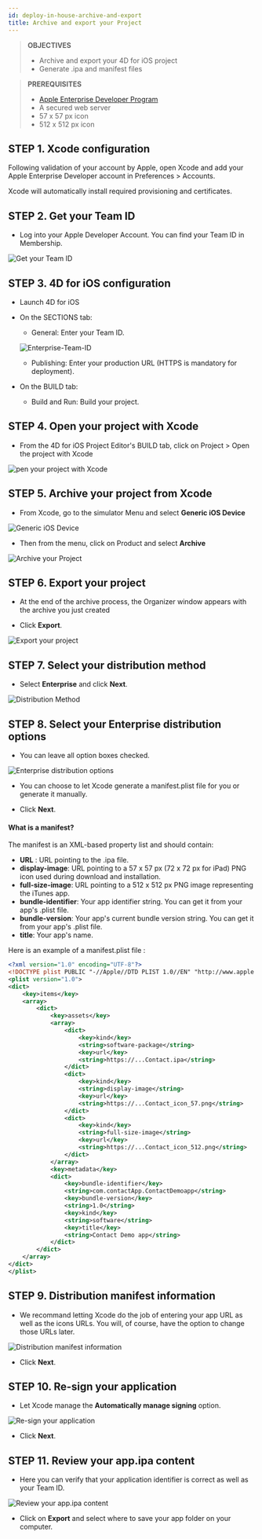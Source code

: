 ```yaml
---
id: deploy-in-house-archive-and-export
title: Archive and export your Project
---
```


> **OBJECTIVES**
> 
> * Archive and export your 4D for iOS project
> * Generate .ipa and manifest files


> **PREREQUISITES**
> 
> * [Apple Enterprise Developer Program](register-apple-developer-enterprise-program.html)
> * A secured web server
> * 57 x 57 px icon
> * 512 x 512 px icon


## STEP 1. Xcode configuration

Following validation of your account by Apple, open Xcode and add your Apple Enterprise Developer account in Preferences > Accounts.

Xcode will automatically install required provisioning and certificates.

## STEP 2. Get your Team ID

* Log into your Apple Developer Account. You can find your Team ID in Membership.

![Get your Team ID](assets/en/deploy-in-house/Team-ID-4D-for-iOS.png)

## STEP 3. 4D for iOS configuration

* Launch 4D for iOS

* On the SECTIONS tab:

	* General: Enter your Team ID.

	![Enterprise-Team-ID](assets/en/deploy-in-house/Enterprise-Team-ID.png)

	* Publishing: Enter your production URL (HTTPS is mandatory for deployment).

* On the BUILD tab:
	* Build and Run: Build your project.

## STEP 4. Open your project with Xcode

* From the 4D for iOS Project Editor's BUILD tab, click on Project > Open the project with Xcode

![pen your project with Xcode ](assets/en/deploy-in-house/Open-your-project-Xcode-4D-for-iOS.png)

## STEP 5. Archive your project from Xcode

* From Xcode, go to the simulator Menu and select **Generic iOS Device**

![Generic iOS Device](assets/en/deploy-in-house/Deployment-Generic-iOS-Device.png)

* Then from the menu, click on Product and select **Archive**

![Archive your Project](assets/en/deploy-in-house/Archive-your-Project.png)

## STEP 6. Export your project

* At the end of the archive process, the Organizer window appears with the archive you just created

* Click **Export**.

![Export your project](assets/en/deploy-in-house/Organizer-window-archive.png)

## STEP 7. Select your distribution method

* Select **Enterprise** and click **Next**.

![Distribution Method](assets/en/deploy-in-house/Distribution-Method-selection.png)

## STEP 8. Select your Enterprise distribution options

* You can leave all option boxes checked.

![Enterprise distribution options](assets/en/deploy-in-house/Enterprise-distribution-options.png)

* You can choose to let Xcode generate a manifest.plist file for you or generate it manually.

* Click **Next**.

#### What is a manifest?

The manifest is an XML-based property list and should contain:

* **URL** : URL pointing to the .ipa file.
* **display-image**: URL pointing to a 57 x 57 px (72 x 72 px for iPad) PNG icon used during download and installation.
* **full-size-image**: URL pointing to a 512 x 512 px PNG image representing the iTunes app.
* **bundle-identifier**: Your app identifier string. You can get it from your app's .plist file.
* **bundle-version**: Your app's current bundle version string. You can get it from your app's .plist file.
* **title**: Your app's name.

Here is an example of a manifest.plist file :

```xml
<?xml version="1.0" encoding="UTF-8"?>
<!DOCTYPE plist PUBLIC "-//Apple//DTD PLIST 1.0//EN" "http://www.apple.com/DTDs/PropertyList-1.0.dtd">
<plist version="1.0">
<dict>
	<key>items</key>
	<array>
		<dict>
			<key>assets</key>
			<array>
				<dict>
					<key>kind</key>
					<string>software-package</string>
					<key>url</key>
					<string>https://...Contact.ipa</string>
				</dict>
				<dict>
					<key>kind</key>
					<string>display-image</string>
					<key>url</key>
					<string>https://...Contact_icon_57.png</string>
				</dict>
				<dict>
					<key>kind</key>
					<string>full-size-image</string>
					<key>url</key>
					<string>https://...Contact_icon_512.png</string>
				</dict>
			</array>
			<key>metadata</key>
			<dict>
				<key>bundle-identifier</key>
				<string>com.contactApp.ContactDemoapp</string>
				<key>bundle-version</key>
				<string>1.0</string>
				<key>kind</key>
				<string>software</string>
				<key>title</key>
				<string>Contact Demo app</string>
			</dict>
		</dict>
	</array>
</dict>
</plist>
```


## STEP 9. Distribution manifest information

* We recommand letting Xcode do the job of entering your app URL as well as the icons URLs. You will, of course, have the option to change those URLs later.

![Distribution manifest information](assets/en/deploy-in-house/Distribution-manifest-information.png)

* Click **Next**.


## STEP 10. Re-sign your application

* Let Xcode manage the **Automatically manage signing** option.

![Re-sign your application](assets/en/deploy-in-house/Re-sign-your-application.png)

* Click **Next**.

## STEP 11. Review your app.ipa content

* Here you can verify that your application identifier is correct as well as your Team ID.

![Review your app.ipa content](assets/en/deploy-in-house/Review-ipa-content.png)

* Click on **Export** and select where to save your app folder on your computer.

